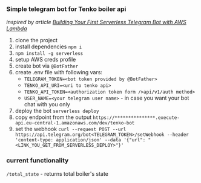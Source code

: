 ### Simple telegram bot for Tenko boiler api

_inspired by article [Building Your First Serverless Telegram Bot with AWS Lambda](https://iamondemand.com/blog/building-your-first-serverless-telegram-bot/)_

1. clone the project
2. install dependencies `npm i`
3. `npm install -g serverless`
4. setup AWS creds profile
5. create bot via `@BotFather`
6. create .env file with following vars:
   - `TELEGRAM_TOKEN=<bot token provided by @BotFather>`
   - `TENKO_API_URI=<uri to tenko api>`
   - `TENKO_API_TOKEN=<authorization token form />api/v1/auth method>`
   - `USER_NAME=<your telegram user name>` - in case you want your bot chat with you only
7. deploy the bot `serverless deploy`
8. copy endpoint from the output `https://***************.execute-api.eu-central-1.amazonaws.com/dev/tenko-bot`
9. set the webhook `curl --request POST --url https://api.telegram.org/bot<TELEGRAM_TOKEN>/setWebhook --header 'content-type: application/json' --data '{"url": "<LINK_YOU_GET_FROM_SERVERLESS_DEPLOY>"}'`

### current functionality

`/total_state` - returns total boiler's state
